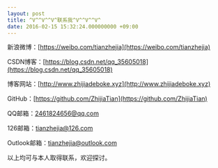 ```yaml
---
layout: post
title: ^V^^V^^V^联系我^V^^V^^V^
date: 2016-02-15 15:32:24.000000000 +09:00
---
```


新浪微博：[https://weibo.com/tianzhejia](https://weibo.com/tianzhejia)

CSDN博客：[https://blog.csdn.net/qq_35605018](https://blog.csdn.net/qq_35605018)

博客网站：[http://www.zhijiadeboke.xyz](http://www.zhijiadeboke.xyz)

GitHub：[https://github.com/ZhijiaTian](https://github.com/ZhijiaTian)

QQ邮箱：2461824656@qq.com

126邮箱：tianzhejia@126.com

Outlook邮箱：tianzhejia@outlook.com

以上均可与本人取得联系，欢迎探讨。

